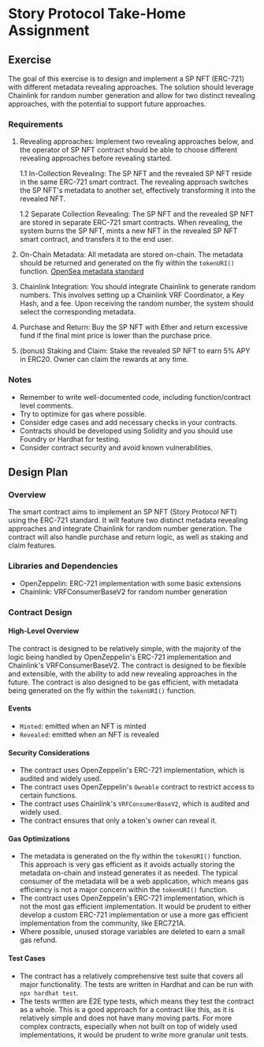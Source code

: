 # Story Protocol Take-Home Assignment

## Exercise

The goal of this exercise is to design and implement a SP NFT (ERC-721) with different metadata revealing approaches. The solution should leverage Chainlink for random number generation and allow for two distinct revealing approaches, with the potential to support future approaches.

### Requirements

1. Revealing approaches: Implement two revealing approaches below, and the operator of SP NFT contract should be able to choose different revealing approaches before revealing started.
  
    1.1 In-Collection Revealing: The SP NFT and the revealed SP NFT reside in the same ERC-721 smart contract. The revealing approach switches the SP NFT's metadata to another set, effectively transforming it into the revealed NFT.

    1.2 Separate Collection Revealing: The SP NFT and the revealed SP NFT are stored in separate ERC-721 smart contracts. When revealing, the system burns the SP NFT, mints a new NFT in the revealed SP NFT smart contract, and transfers it to the end user.

2. On-Chain Metadata: All metadata are stored on-chain. The metadata should be returned and generated on the fly within the  `tokenURI()`  function. [OpenSea metadata standard](https://docs.opensea.io/docs/metadata-standards)

3. Chainlink Integration: You should integrate Chainlink to generate random numbers. This involves setting up a Chainlink VRF Coordinator, a Key Hash, and a fee. Upon receiving the random number, the system should select the corresponding metadata.

4. Purchase and Return: Buy the SP NFT with Ether and return excessive fund if the final mint price is lower than the purchase price.

5. (bonus) Staking and Claim: Stake the revealed SP NFT to earn 5% APY in ERC20. Owner can claim the rewards at any time.

### Notes

- Remember to write well-documented code, including function/contract level comments.
- Try to optimize for gas where possible.
- Consider edge cases and add necessary checks in your contracts.
- Contracts should be developed using Solidity and you should use Foundry or Hardhat for testing.
- Consider contract security and avoid known vulnerabilities.

## Design Plan

### Overview

The smart contract aims to implement an SP NFT (Story Protocol NFT) using the ERC-721 standard. It will feature two distinct metadata revealing approaches and integrate Chainlink for random number generation. The contract will also handle purchase and return logic, as well as staking and claim features.

### Libraries and Dependencies

- OpenZeppelin: ERC-721 implementation with some basic extensions
- Chainlink: VRFConsumerBaseV2 for random number generation

### Contract Design

#### High-Level Overview

The contract is designed to be relatively simple, with the majority of the logic being handled by OpenZeppelin's ERC-721 implementation and Chainlink's VRFConsumerBaseV2. The contract is designed to be flexible and extensible, with the ability to add new revealing approaches in the future. The contract is also designed to be gas efficient, with metadata being generated on the fly within the `tokenURI()` function.

#### Events

- `Minted`: emitted when an NFT is minted
- `Revealed`: emitted when an NFT is revealed

#### Security Considerations

- The contract uses OpenZeppelin's ERC-721 implementation, which is audited and widely used.
- The contract uses OpenZeppelin's `Ownable` contract to restrict access to certain functions.
- The contract uses Chainlink's `VRFConsumerBaseV2`, which is audited and widely used.
- The contract ensures that only a token's owner can reveal it.

#### Gas Optimizations

- The metadata is generated on the fly within the `tokenURI()` function. This approach is very gas efficient as it avoids actually storing the metadata on-chain and instead generates it as needed. The typical consumer of the metadata will be a web application, which means gas efficiency is not a major concern within the `tokenURI()` function.
- The contract uses OpenZeppelin's ERC-721 implementation, which is not the most gas efficient implementation. It would be prudent to either develop a custom ERC-721 implementation or use a more gas efficient implementation from the community, like ERC721A.
- Where possible, unused storage variables are deleted to earn a small gas refund.

#### Test Cases

- The contract has a relatively comprehensive test suite that covers all major functionality. The tests are written in Hardhat and can be run with `npx hardhat test`.
- The tests written are E2E type tests, which means they test the contract as a whole. This is a good approach for a contract like this, as it is relatively simple and does not have many moving parts. For more complex contracts, especially when not built on top of widely used implementations, it would be prudent to write more granular unit tests.
